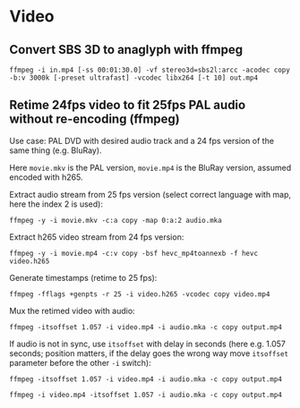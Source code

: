 # Video

## Convert SBS 3D to anaglyph with ffmpeg

```
ffmpeg -i in.mp4 [-ss 00:01:30.0] -vf stereo3d=sbs2l:arcc -acodec copy -b:v 3000k [-preset ultrafast] -vcodec libx264 [-t 10] out.mp4
```

## Retime 24fps video to fit 25fps PAL audio without re-encoding (ffmpeg)

Use case: PAL DVD with desired audio track and a 24 fps version of the same thing (e.g. BluRay).

Here `movie.mkv` is the PAL version, `movie.mp4` is the BluRay version, assumed encoded with h265.

Extract audio stream from 25 fps version (select correct language with map, here the index 2 is used):

```
ffmpeg -y -i movie.mkv -c:a copy -map 0:a:2 audio.mka
```

Extract h265 video stream from 24 fps version:

```
ffmpeg -y -i movie.mp4 -c:v copy -bsf hevc_mp4toannexb -f hevc video.h265
```

Generate timestamps (retime to 25 fps):

```
ffmpeg -fflags +genpts -r 25 -i video.h265 -vcodec copy video.mp4
```

Mux the retimed video with audio:

```
ffmpeg -itsoffset 1.057 -i video.mp4 -i audio.mka -c copy output.mp4
```

If audio is not in sync, use `itsoffset` with delay in seconds (here e.g. 1.057 seconds; position matters, if the delay goes the wrong way move `itsoffset` parameter before the other `-i` switch):

```
ffmpeg -itsoffset 1.057 -i video.mp4 -i audio.mka -c copy output.mp4
```

```
ffmpeg -i video.mp4 -itsoffset 1.057 -i audio.mka -c copy output.mp4
```
